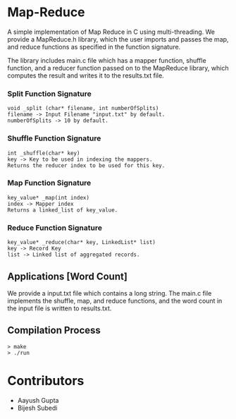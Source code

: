 # Map-Reduce

A simple implementation of Map Reduce in C using multi-threading. We provide a MapReduce.h library, which the user imports and
passes the map, and reduce functions as specified in the function signature. 

The library includes main.c file which has a mapper function, shuffle function, and a reducer function passed on to the 
MapReduce library, which computes the result and writes it to the results.txt file. 

### Split Function Signature
```
void _split (char* filename, int numberOfSplits) 
filename -> Input Filename "input.txt" by default. 
numberOfSplits -> 10 by default. 
```

### Shuffle Function Signature
```
int _shuffle(char* key) 
key -> Key to be used in indexing the mappers. 
Returns the reducer index to be used for this key. 
```

### Map Function Signature
```
key_value* _map(int index)
index -> Mapper index
Returns a linked_list of key_value. 
```

### Reduce Function Signature
```
key_value* _reduce(char* key, LinkedList* list)
key -> Record Key
list -> Linked list of aggregated records. 
```

## Applications [Word Count]
We provide a input.txt file which contains a long string. The main.c file implements the shuffle, map, and reduce functions, and
the word count in the input file is written to results.txt.

## Compilation Process
```
> make
> ./run
````

# Contributors
- Aayush Gupta
- Bijesh Subedi
